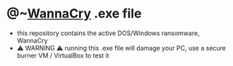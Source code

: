 # @~[WannaCry](https://en.wikipedia.org/wiki/WannaCry_ransomware_attack) .exe file
- this repository contains the active DOS/Windows ransomware, WannaCry
- ⚠️ WARNING ⚠️ running this .exe file will damage your PC, use a secure burner VM / VirtualBox to test it
